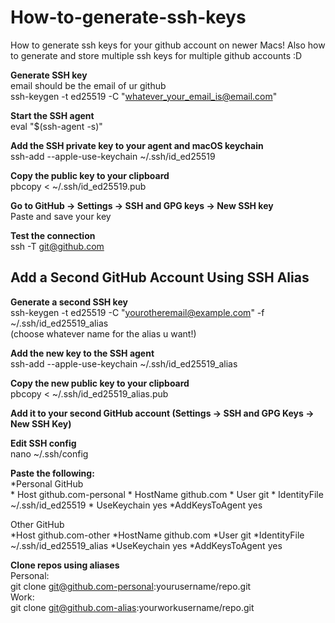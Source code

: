 # How-to-generate-ssh-keys
How to generate ssh keys for your github account on newer Macs! Also how to generate and store multiple ssh keys for multiple github accounts :D

**Generate SSH key**  
email should be the email of ur github  
ssh-keygen -t ed25519 -C "whatever_your_email_is@email.com"

**Start the SSH agent**  
eval "$(ssh-agent -s)"

**Add the SSH private key to your agent and macOS keychain**  
ssh-add --apple-use-keychain ~/.ssh/id_ed25519

**Copy the public key to your clipboard**  
pbcopy < ~/.ssh/id_ed25519.pub

 **Go to GitHub → Settings → SSH and GPG keys → New SSH key**  
Paste and save your key

**Test the connection**  
ssh -T git@github.com


## Add a Second GitHub Account Using SSH Alias ##

**Generate a second SSH key**  
ssh-keygen -t ed25519 -C "yourotheremail@example.com" -f ~/.ssh/id_ed25519_alias  
(choose whatever name for the alias u want!)

**Add the new key to the SSH agent**  
ssh-add --apple-use-keychain ~/.ssh/id_ed25519_alias

**Copy the new public key to your clipboard**  
pbcopy < ~/.ssh/id_ed25519_alias.pub

**Add it to your second GitHub account (Settings → SSH and GPG Keys → New SSH Key)**  

**Edit SSH config**  
nano ~/.ssh/config

**Paste the following:**  
*Personal GitHub  
    * Host github.com-personal
    * HostName github.com
    * User git
    * IdentityFile ~/.ssh/id_ed25519
    * UseKeychain yes
    *AddKeysToAgent yes  

Other GitHub    
*Host github.com-other
  *HostName github.com
  *User git
  *IdentityFile ~/.ssh/id_ed25519_alias
  *UseKeychain yes
  *AddKeysToAgent yes  

**Clone repos using aliases**  
Personal:  
git clone git@github.com-personal:yourusername/repo.git  
Work:  
git clone git@github.com-alias:yourworkusername/repo.git